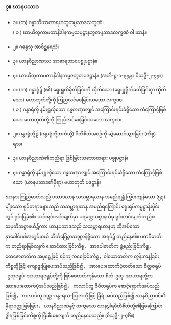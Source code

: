 ### ၇။ ဃာနပသာဒ

- ၁။ (က) ဂန္ဓာဘိဃာတာရဟဘူတပ္ပသာဒလက္ခဏံ၊<br>( ခ ) ဃာယိတုကာမတာနိဒါနကမ္မသမုဋ္ဌာနဘူတပ္ပသာဒလက္ခဏံ ဝါ ဃာနံ။
- ၂။ ဂန္ဓေသု အာဝိဥ္ဆနရသံ၊
- ၃။ ဃာနဝိညာဏဿ အာဓာရဘာ၀ပစ္စုပဋ္ဌာနံ။
- ၄။ ဃာယိတုကာမတာနိဒါနကမ္မဇဘူတပဒဋ္ဌာနံ။ (အဘိ-ဋ္ဌ-၁-၃၄၉။ ဝိသုဒ္ဓိ-၂-၇၄။)

- ၁။ (က) ဂန္ဓာရုံ၌ (၏) ရှေးရှူထိခိုက်ခြင်းကို ထိုက်သော (ရှေးရှူရိုက်ခတ်ခြင်းငှာ ထိုက်သော) မဟာဘုတ်တို့ကို ကြည်လင်စေခြင်းသဘော <r>လက္ခဏ၊</r> <br>( ခ ) ဂန္ဓာရုံကို နမ်းရှူလိုသော ဂန္ဓတဏှာလျှင် အကြောင်းရင်းခံရှိသော ကံကြောင့်ဖြစ်သော မဟာဘုတ်တို့ကို ကြည်လင်စေခြင်းသဘော <r>လက္ခဏ၊</r>
- ၂။ ဂန္ဓာရုံတို့၌ (ဂန္ဓာရုံတို့ဘက်သို့) ဝီထိစိတ်အစဉ်ကို ဆွဲဆောင်သွားခြင်း (ကိစ္စ) <r>ရသ၊</r>
- ၃။ ဃာနဝိညာဏ်၏တည်ရာ ဖြစ်ခြင်းသဘောတရား <r>ပစ္စုပဋ္ဌာန်၊</r>
- ၄။ ဂန္ဓာရုံကို နမ်းရှူလိုသော ဂန္ဓတဏှာလျှင် အကြောင်းရင်းခံရှိသော ကံကြောင့်ဖြစ်သော (ဃာနပသာဒ၏မှီရာ) မဟာဘုတ် <r>ပဒဋ္ဌာန်။</r>

ဃာနအကြည်ဓာတ်သည် ပသာဒဃာန သသမ္ဘာရဃာန အမည်ရ၍ ကြွင်းကျန်သော (၅၃) မျိုးသော ရုပ်တရားများသည် သသမ္ဘာရဃာန အမည်ရကြောင်း ရှေးရုပ်ကမ္မဋ္ဌာန်းပိုင်းတွင် ရှင်းပြခဲ့၏။ 
ယင်းရှင်းလင်းချက်မှာ ပရမတ္ထသစ္စာနယ်မှ ရှင်းလင်းချက်တည်း။ 
သမုတိသစ္စာနယ်၌ကား ဃာနပသာဒသည် သသမ္ဘာရဃာနဟု ဆိုအပ်သော နှာခေါင်း၏အတွင်းဝယ် ဆိတ်ခြေခွာသဏ္ဌာန်ရှိသော အရပ်၌ တည်နေ၏။ ပထဝီဓာတ်က တည်ရာဖြစ်လျက် ဆောင်ထားခြင်းကိစ္စ， အာပေါဓာတ်က ဖွဲ့စည်းခြင်းကိစ္စ， တေဇောဓာတ်က အပူငွေ့ဖြင့် ရင့်ကျက်စေခြင်းကိစ္စ，ဝါယောဓာတ်က တွန်းကန်ခြင်းကိစ္စတို့ဖြင့် ကျေးဇူးပြုပေးအပ်သည်ဖြစ်၍， အားပေးထောက်ပံ့တတ်သော စိတ္တဇရုပ် -ဥတုဇရုပ်-အာဟာရဇရုပ်တို့ကို ဖြစ်စေတတ်ကုန်သော စိတ်-ဥတု-အာဟာရတို့က အားပေးထောက်ပံ့အပ်သည်ဖြစ်၍， ကလာပ်တူ ဇီဝိတရုပ်က စောင့်ရှောက်အပ်သည်ဖြစ်၍， ကလာပ်တူ ဝဏ္ဏ-ဂန္ဓ-ရသ-ဩဇာတို့ဖြင့် ခြံရံ အပ်သည်ဖြစ်၍ ဃာနဝိညာဏ်၏ မှီရာဝတ္ထုဖြစ်ခြင်း， ဃာနဝိညာဏ်နှင့် တကွသော ဃာနဒွါရဝီထိစိတ်တို့၏ဖြစ်ကြောင်း ဒွါရဖြစ်ခြင်းကိစ္စကို ပြီးစီးစေလျက် တည်နေပေသည်။ (ဝိသုဒ္ဓိ-၂-၇၆။)

